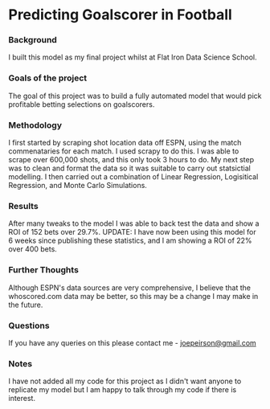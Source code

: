 # Predicting Goalscorer in Football
### Background
I built this model as my final project whilst at Flat Iron Data Science School.
### Goals of the project
The goal of this project was to build a fully automated model that would pick profitable betting selections on goalscorers.
### Methodology
I first started by scraping shot location data off ESPN, using the match commenataries for each match. I used scrapy to do this. I was able to scrape over 600,000 shots, and this only took 3 hours to do.
My next step was to clean and format the data so it was suitable to carry out statsictial modelling. I then carried out a combination of Linear Regression, Logisitical Regression, and Monte Carlo Simulations. 
### Results
After many tweaks to the model I was able to back test the data and show a ROI of 152 bets over 29.7%.
UPDATE: I have now been using this model for 6 weeks since publishing these statistics, and I am showing a ROI of 22% over 400 bets.
### Further Thoughts
Although ESPN's data sources are very comprehensive, I believe that the whoscored.com data may be better, so this may be a change I may make in the future.

### Questions
If you have any queries on this please contact me - joepeirson@gmail.com

### Notes
I have not added all my code for this project as I didn't want anyone to replicate my model but I am happy to talk through my code if there is interest.
